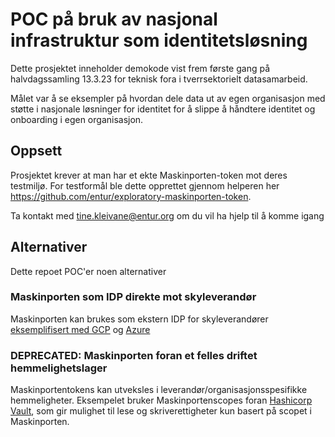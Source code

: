 # POC på bruk av nasjonal infrastruktur som identitetsløsning

Dette prosjektet inneholder demokode vist frem første gang på halvdagssamling 13.3.23 for teknisk fora i tverrsektorielt datasamarbeid.

Målet var å se eksempler på hvordan dele data ut av egen organisasjon med støtte i nasjonale løsninger for identitet for å slippe å håndtere identitet og onboarding i egen organisasjon.


## Oppsett

Prosjektet krever at man har et ekte Maskinporten-token mot deres testmiljø. For testformål ble dette opprettet gjennom helperen her https://github.com/entur/exploratory-maskinporten-token. 

Ta kontakt med tine.kleivane@entur.org om du vil ha hjelp til å komme igang 

## Alternativer 

Dette repoet POC'er noen alternativer

### Maskinporten som IDP direkte mot skyleverandør

Maskinporten kan brukes som ekstern IDP for skyleverandører [eksemplifisert med GCP](gcp/README.md) og [Azure](azure/README.md)

### DEPRECATED: Maskinporten foran et felles driftet hemmelighetslager

Maskinportentokens kan utveksles i leverandør/organisasjonsspesifikke hemmeligheter. Eksempelet bruker Maskinportenscopes foran [Hashicorp Vault](vault/README.md), som gir mulighet til lese og skriverettigheter kun basert på scopet i Maskinporten.
